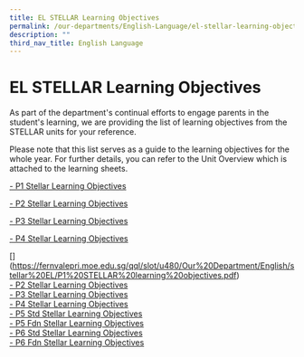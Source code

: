 ```yaml
---
title: EL STELLAR Learning Objectives
permalink: /our-departments/English-Language/el-stellar-learning-objectives/
description: ""
third_nav_title: English Language
---
```

# EL STELLAR Learning Objectives

As part of the department's continual efforts to engage parents in the student's learning, we are providing the list of learning objectives from the STELLAR units for your reference.  
  
Please note that this list serves as a guide to the learning objectives for the whole year. For further details, you can refer to the Unit Overview which is attached to the learning sheets.

<a href="/files/Our%20departments/P1%20STELLAR%20learning%20objectives.pdf" target="_blank">- P1 Stellar Learning Objectives</a>

<a href="/files/Our%20departments/P2%20STELLAR%20learning%20objectives.pdf" target="_blank">- P2 Stellar Learning Objectives</a>

<a href="/files/Our%20departments/P3%20STELLAR%20learning%20objectives.pdf" target="_blank">- P3 Stellar Learning Objectives</a>

<a href="/files/Our%20departments/P4%20STELLAR%20learning%20objectives.pdf" target="_blank">- P4 Stellar Learning Objectives</a>

[\](https://fernvalepri.moe.edu.sg/qql/slot/u480/Our%20Department/English/stellar%20EL/P1%20STELLAR%20learning%20objectives.pdf)  
[\- P2 Stellar Learning Objectives](https://fernvalepri.moe.edu.sg/qql/slot/u480/Our%20Department/English/stellar%20EL/P2%20STELLAR%20learning%20objectives.pdf)  
[\- P3 Stellar Learning Objectives](https://fernvalepri.moe.edu.sg/qql/slot/u480/Our%20Department/English/stellar%20EL/P3%20STELLAR%20learning%20objectives.pdf)  
[\- P4 Stellar Learning Objectives](https://fernvalepri.moe.edu.sg/qql/slot/u480/Our%20Department/English/stellar%20EL/P4%20STELLAR%20learning%20objectives.pdf)  
[\- P5 Std Stellar Learning Objectives](https://fernvalepri.moe.edu.sg/qql/slot/u480/Our%20Department/English/stellar%20EL/P5Std%20STELLAR%20learning%20objectives.pdf)  
[\- P5 Fdn Stellar Learning Objectives](https://fernvalepri.moe.edu.sg/qql/slot/u480/Our%20Department/English/stellar%20EL/P5Fdn%20STELLAR%20learning%20objectives.pdf)  
[\- P6 Std Stellar Learning Objectives](https://fernvalepri.moe.edu.sg/qql/slot/u480/Our%20Department/English/stellar%20EL/P6Std%20STELLAR%20learning%20objectives.pdf)  
[\- P6 Fdn Stellar Learning Objectives](https://fernvalepri.moe.edu.sg/qql/slot/u480/Our%20Department/English/stellar%20EL/P6Fdn%20STELLAR%20learning%20objectives.pdf)